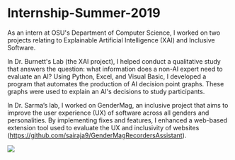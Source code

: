 # Internship-Summer-2019

As an intern at OSU's Department of Computer Science, I worked on two projects relating to Explainable Artificial Intelligence (XAI) and Inclusive Software.

In Dr. Burnett's Lab (the XAI project), I helped conduct a qualitative study that answers the question: what information does a non-AI expert need to evaluate an AI? Using Python, Excel, and Visual Basic, I developed a program that automates the production of AI decision point graphs. These graphs were used to explain an AI's decisions to study participants.

In Dr. Sarma’s lab, I worked on GenderMag, an inclusive project that aims to improve the user experience (UX) of software across all genders and personalities. By implementing fixes and features, I enhanced a web-based extension tool used to evaluate the UX and inclusivity of websites (https://github.com/sairaja9/GenderMagRecordersAssistant).

<img src="https://github.com/sairaja9/MyRepository/blob/master/XAIposter.png">
